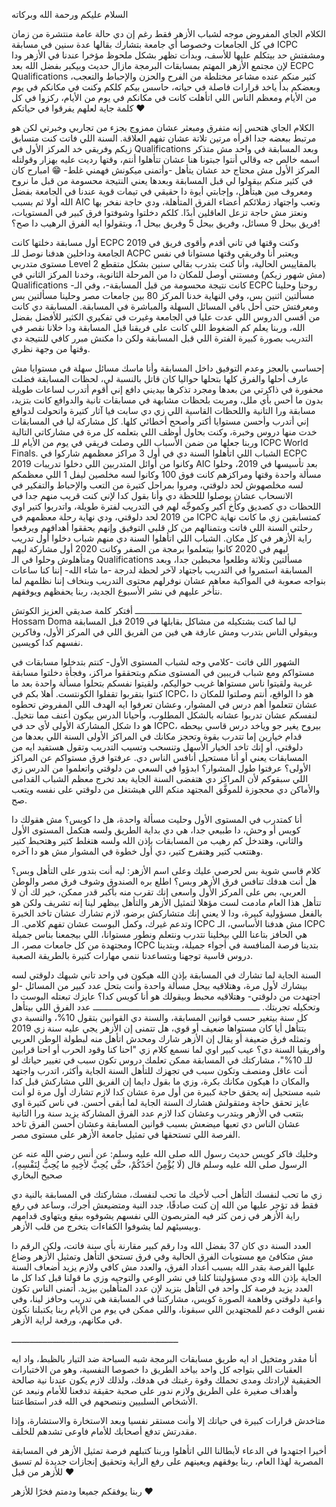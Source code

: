السلام عليكم ورحمة الله وبركاته

الكلام الجاي المفروض موجه لشباب الأزهر فقط رغم إن دي حالة عامة منتشرة من زمان في كل الجامعات وخصوصا أي جامعة بتشارك بقالها عدة سنين في مسابقة ICPC ومشفتش حد بيتكلم عليها للأسف، وبدأت تظهر بشكل ملحوظ مؤخرا عندنا في الأزهر ودا لإن مجتمع الأزهر المهتم بمسابقات البرمجة مازال حديث وبيكبر بفضل الله
بعد ECPC Qualifications كثير منكم عنده مشاعر مختلطة من الفرح والحزن والإحباط والتعجب، وبعضكم بدأ ياخد قرارات فاصلة في حياته، حاسس بيكم كلكم وكنت في مكانكم في يوم من الأيام ومعظم الناس اللي اتأهلت كانت في مكانكم في يوم من الأيام، ركزوا في كل كلمة جاية لعلهم يفرقوا في حياتكم ❤

الكلام الجاي هتحس إنه متفرق ومبعثر عشان ممزوج بجزء من تجاربي وخبرتي لكن هو مرتبط ببعضه جدا اقرأه مرتين تلاتة عشان تفهم العلاقة.
السنة اللي فاتت كنت متسابق زيكم وفريقي خد المركز الأول في Qualifications وبعد المسابقة في واحد مش متذكر اسمه خالص جه وقالي أنتوا جبتونا هنا عشان تتأهلوا أنتم، وقتها رديت عليه بهزار وقولتله المركز الأول مش محتاج حد عشان يتأهل -وأتمنى ميكونش فهمني غلط- 😁
امبارح كان في كثير منكم بيقولوا لي قبل المسابقة وبعدها يعني النتيجة محسومة من قبل ما نروح ومعروف مين هيتأهل، وإجابتي أيوة دا حقيقي في تيمات قوية عندنا في الجامعة بفضل الله أولا ثم بسبب AIC وتعب واجتهاد زملائكم أعضاء الفرق المتأهلة، ودي حاجة نفخر بها ونعتز مش حاجة تزعل العاقلين أبدًا.
كلكم دخلتوا وشوفتوا فرق كبير في المستويات، فريق بيحل 9 مسائل، وفريق بيحل 5 وفريق بيحل 1، وبتقولوا ايه الفرق الرهيب دا صح؟!

أول مسابقة دخلتها كانت ECPC 2019 وكنت وقتها في تاني أقدم وأقوى فريق في الجامعة وداخلين هدفنا نوصل للـ ACPC ويعتبر أنا وفريقي وقتها مستوانا في نفس مستوى متدربي Level 2 بالمقاييس الحالية، وأنا كنت بتدرب بقالي سنين بشكل متقطع (مش شهور زيكم) ومستني أوصل للمكان دا من المرحلة الثانوية، وخدنا المركز الثاني في Qualifications -كانت نتيجة محسومة من قبل المسابقة-، وفي الـ ECPC روحنا وحلينا مسألتين اثنين بس، وفي النهاية خدنا المركز 80 بين جامعات مصر وحلينا مسألتين بس ومعرفتش حتى أحل باقي المسائل السهلة والمباشرة في المسابقة.
المسابقة دي كانت من أقسى الدروس اللي عدت عليا في الجامعة وغيرت في تفكيري الكثير للأفضل بفضل الله، وربنا يعلم كم الضغوط اللي كانت على فريقنا قبل المسابقة ودا خلانا نقصر في التدريب بصورة كبيرة الفترة اللي قبل المسابقة ولكن دا مكنش مبرر كافي للنتيجة دي وقتها من وجهة نظري.

إحساسي بالعجز وعدم التوفيق داخل المسابقة وأنا ماسك مسائل سهلة في مستوايا مش عارف أحلها والفرق كلها بتحلها حواليا كان قاتل بالنسبة لي، لحظات المسابقة فضلت محفورة في ذاكرتي من بعدها ومجرد تذكرها بيديني دافع إني أقوم أتدرب لساعات طويلة بدون ما أحس بأي ملل، ومريت بلحظات مشابهة في مسابقات تانية والدوافع كانت بتزيد، مسابقة ورا التانية واللحظات القاسية اللي زي دي سابت فيا آثار كتيرة واتحولت لدوافع إني أتدرب وأحسن مستوايا أكتر وأصحح أخطائي كلها.
كل مشاركة ليا في المسابقات خدت منها دروس وخبرة، وكنت بحاول أوظف اللي بتعلمه كل مرة في مشاركاتي التالية وربنا جعلها من ضمن الأسباب اللي وصلت فريقي في يوم من الأيام للـ ICPC World Finals.
الشباب اللي اتأهلوا السنة دي في أول 3 مراكز معظمهم شاركوا في ECPC 2019 وكانوا من أوائل المتدربين اللي دخلوا تدريبات AIC بعد تأسيسها في 2019، وحلوا مسألة واحدة وقتها ومراكزهم كانت فوق 100 وكانوا لسه مخلصين ليفل 1 اللي معظمكم لسه مخلصهوش لحد دلوقتي، ومروا بمراحل كتيرة من التعب والإحباط والتفكير في الانسحاب عشان يوصلوا لللحظة دي وأنا بقول كدا لإني كنت قريب منهم جدا في اللحظات دي كصديق وكأخ أكبر وكموجِّه لهم في التدريب لفترة طويلة، واتدربوا كتير اوي من 2019 لحد دلوقتي، ودي نهاية رحلة معظمهم في ICPC كمتسابقين زي ما كانت نهاية رحلتي السنة اللي فاتت وبتمنالهم من كل قلبي التوفيق وإنهم يحققوا أهدافهم ويرفعوا راية الأزهر في كل مكان.
الشباب اللي اتأهلوا السنة دي منهم شباب دخلوا أول تدريب ليهم في 2020 كانوا بيتعلموا برمجة من الصفر وكانت 2020 أول مشاركة ليهم ومتأهلوش وحلوا في الـ Qualifications مسألتين وثلاثة وطلعوا محبطين جدا، وبعد المسابقة استمروا في التدريب باجتهاد لآخر لحظة لدرجة -ما شاء الله- إننا كنا ساعات بنواجه صعوبة في المواكبة معاهم عشان نوفرلهم محتوى التدريب وبنخاف إننا نظلمهم لما نتأخر عليهم في نشر الأسبوع الجديد، ربنا يحفظهم ويوفقهم.

ـــــــــــــــــــــــــــــــــــــــــــــــــــــــــــــــــ
أفتكر كلمة صديقي العزيز الكوتش Hossam Doma ليا لما كنت بشتكيله من مشاكل بقابلها في 2019 قبل المسابقة وبيقولي الناس بتدرب ومش عارفة هي فين من الفريق اللي في المركز الأول، وفاكرين نفسهم كدا كويسين.

الشهور اللي فاتت -كلامي وجه لشباب المستوى الأول- كنتم بتدخلوا مسابقات في مستواكم ومع شباب قريبين في المستوى منكم وبتحققوا مراكز، وفجأة دخلتوا مسابقة غريبة ولقيتوا ناس مستواها غريب حواليكم، ولقيتوا نفسكم بتحلوا مسألة واحدة بعد ما كنتوا بتقربوا تقفلوا الكونتست.
أهلا بكم في ICPC، هو دا الواقع، أنتم وصلتوا للمكان دا عشان تتعلموا أهم درس في المشوار، وعشان تعرفوا ايه الهدف اللي المفروض تحطوه لنفسكم عشان تدربوا عشانه بالشكل المطلوب، وأحيانا الدرس بيكون أعنف مما نتخيل.
هو دا شكل المشاركة الأولى لأي حد في ICPC، بيروح يغير جو وياخد درس قاسي بيحطه قدام خيارين إما تتدرب بقوة وتحجز مكانك في المراكز الأولى السنة اللي بعدها من دلوقتي، أو إنك تاخد الخيار الأسهل وتنسحب وتسيب التدريب وتقول هستفيد ايه من المسابقات يعني أو أنا مستحيل أنافس الناس دي.
عرفتوا فرق مستواكم عن المراكز الأولى؟ عرفتوا طول المشوار؟ ابدؤوا في السعي من دلوقتي واتعلموا من الدرس زي اللي سبقوكم لأن المراكز دي هتفضى السنة الجاية بعد تخرج معظم الشباب القدامى والأماكن دي محجوزة للموفَّق المجتهد منكم اللي هيشتغل من دلوقتي على نفسه ويتعب صح.

أنا كمتدرب في المستوى الأول وحليت مسألة واحدة، هل دا كويس؟ مش هقولك دا كويس أو وحش، دا طبيعي جدا، هي دي بداية الطريق ولسه هتكمل المستوى الأول والثاني، وهتدخل كم رهيب من المسابقات بإذن الله ولسه هتغلط كتير وهتحبط كتير وهتتعب كتير وهتفرح كتير، دي أول خطوة في المشوار مش هو دا آخره.

كلام قاسي شوية بس لحرصي عليك وعلى اسم الأزهر: ليه أنت بتدور على التأهل وبس؟ هل أنت هدفك تنافس فرق الأزهر وبس؟ اطلع بره الصندوق وشوف فرق مصر والوطن العربي، بص على المركز الأول واسعى إنك تقرب منه بأكبر قدر ممكن، خير لك أن لا تتأهل هذا العام مادمت لست مؤهلا لتمثيل الأزهر والتأهل بيظهر لينا إنه تشريف ولكن هو بالفعل مسؤولية كبيرة، ودا لا يعني إنك متشاركش برضو، لازم تشارك عشان تاخد الخبرة وتدعم غيرك، وكمل البوست عشان تفهم كلامي.
الـ ICPC مش هدفنا الأساسي، الـ ICPC هي الحافز بتاعنا اللي بيخلينا نتدرب ونتعلم ونطور مستوانا، اللي بيجمعنا بناس جميلة ومجتهدة من كل جامعات مصر، الـ ICPC بتدينا فرصة المنافسة في أجواء جميلة، وبتدينا دروس قاسية توجهنا وبتساعدنا ننمي مهارات كتيرة بالطريقة الصعبة.

السنة الجاية لما تشارك في المسابقة بإذن الله هيكون في واحد تاني شبهك دلوقتي لسه بيشارك لأول مرة، وهتلاقيه بيحل مسألة واحدة وأنت بتحل عدد كبير من المسائل -لو اجتهدت من دلوقتي- وهتلاقيه محبط وبيقولك هو أنا كويس كدا؟ عايزك تبعتله البوست دا وتحكيله تجربتك.
ـــــــــــــــــــــــــــــــــــــــــــــــــــــــــــــــــ
عدد الفرق اللي بيتأهل كل سنة بيتغير حسب قوانين المسابقة، والسنة دي القوانين بتقول 10%، والنسبة دي بتتأهل أيا كان مستواها ضعيف أو قوي، هل تتمنى إن الأزهر يجي عليه سنة زي 2019 وتمثله فرق ضعيفة أو يقال إن الأزهر شارك ومحدش اتأهل منه لبطولة الوطن العربي وأفريقيا السنة دي؟
عيب كبير اوي لما نسمع كلام زي "احنا كنا وقود الحرب أو احنا قرابين للـ 10%"، مشاركتك في المسابقة ممكن تعلمك دروس تكون سبب في تغيير حياتك لو أنت عاقل ومنصف وتكون سبب في تجهزك للتأهل السنة الجاية وأكثر، اتدرب واجتهد والمكان دا هيكون مكانك بكرة، وزي ما بقول دايما إن الفريق اللي مشاركش قبل كدا شبه مستحيل إنه يحقق حاجة كبيرة من أول مرة عشان كدا لازم تشارك أول مرة لو أنت عايز تحقق حاجة ومتقولش هشارك السنة الجاية لما أبقى أحسن.
في ناس كتيرة اوي بتتعب في الأزهر وبتدرب وعشان كدا لازم عدد الفرق المشاركة يزيد سنة ورا التانية عشان الناس دي تعبها ميضعش بسبب قوانين المسابقة وعشان أحسن الفرق تاخد الفرصة اللي تستحقها في تمثيل جامعة الأزهر على مستوى مصر.

وخليك فاكر كويس حديث رسول الله صلى الله عليه وسلم:
عن أنس رضي الله عنه عن الرسول صلى الله عليه وسلم قال (لَا يُؤْمِنُ أحَدُكُمْ، حتَّى يُحِبَّ لأخِيهِ ما يُحِبُّ لِنَفْسِهِ)، صحيح البخاري

زي ما تحب لنفسك التأهل أحب لأخيك ما تحب لنفسك، مشاركتك في المسابقة بالنية دي فقط قد تؤجر عليها من الله إن كنت صادقًا، جدد النية ومتضيعش أجرك، وساعد في رفع راية الأزهر في زمن كثر فيه المتربصون اللي نفسهم يشوفوه بيقع ويتهاوى قدامهم وبيسيئهم لما يشوفوا الكفاءات بتخرج من قلب الأزهر.

العدد السنة دي كان 37 بفضل الله ودا رقم كبير مقارنة بأي سنة فاتت، ولكن الرقم دا مش متكافئ مع مستويات الفرق الحالية وفي فرق تستحق التأهل وتمثيل الأزهر وضاع عليها الفرصة بقدر الله بسبب أعداد الفرق، والعدد مش كافي ولازم يزيد أضعاف السنة الجاية بإذن الله ودي مسؤوليتنا كلنا في نشر الوعي والتوجيه وزي ما قولنا قبل كدا كل ما العدد يزيد فرصة كل واحد في التأهل بتزيد لإن عدد المتأهلين بيزيد.
أتمنى الناس تكون واعية دلوقتي وفاهمة الصورة كويس، مشاركتنا في المسابقة هي تدريب وحافز لينا، وفي نفس الوقت دعم للمجتهدين اللي سبقونا، واللي ممكن في يوم من الأيام ربنا يكتبلنا نكون في مكانهم، ورفعة لراية الأزهر.

ـــــــــــــــــــــــــــــــــــــــــــــــــــــــــــــــــ

أنا مقدر ومتخيل اد ايه طريق مسابقات البرمجة شبه السباحة ضد التيار بالظبط، واد ايه العقبات اللي بتواجه كل واحد بياخد الطريق دا خصوصا النفسية، وهو من الاختبارات الحقيقية لإرادتك ومدى تحملك وقوة رغبتك في هدفك، ولذلك لازم يكون عندنا نية صالحة وأهداف صغيرة على الطريق ولازم ندور على صحبة حقيقة تدفعنا للأمام ونبعد عن الأشخاص السلبيين وننصحهم في الله قدر استطاعتنا.

متاخدش قرارات كبيرة في حياتك إلا وأنت مستقر نفسيا وبعد الاستخارة والاستشارة، وإذا مقدرتش تدفع أصحابك للأمام فاوعى تشدهم للخلف.

أخيرا اجتهدوا في الدعاء لأبطالنا اللي اتأهلوا وربنا كتبلهم فرصة تمثيل الأزهر في المسابقة المصرية لهذا العام، ربنا يوفقهم ويعينهم على رفع الراية وتحقيق إنجازات جديدة لم تسبق للأزهر من قبل ❤

ربنا يوفقكم جميعا ودمتم فخرًا للأزهر ❤ 
